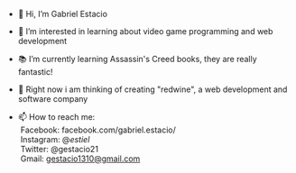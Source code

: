 - 👋 Hi, I’m Gabriel Estacio
- 👀 I’m interested in learning about video game programming and web development
- :books: I’m currently learning Assassin's Creed books, they are really fantastic!
- :wine_glass: Right now i am thinking of creating "redwine", a web development and software company

- 📫 How to reach me:<br>
&nbsp;Facebook: facebook.com/gabriel.estacio/ <br>
&nbsp;Instagram: @_estiel_ <br>
&nbsp;Twitter: @gestacio21 <br>
&nbsp;Gmail: gestacio1310@gmail.com <br>

<!---
gestacio/gestacio is a ✨ special ✨ repository because its `README.md` (this file) appears on your GitHub profile.
You can click the Preview link to take a look at your changes.
--->
